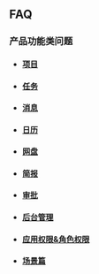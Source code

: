 ## FAQ
### 产品功能类问题


* #### [项目](/chang-jian-wen-ti/chan-pin-cao-zuo-lei-wen-ti/xiang-mu.md)

* #### [任务](/chang-jian-wen-ti/chan-pin-cao-zuo-lei-wen-ti/ren-wu.md)

* #### [消息](/chang-jian-wen-ti/chan-pin-cao-zuo-lei-wen-ti/xiao-xi.md)

* #### [日历](/chang-jian-wen-ti/chan-pin-cao-zuo-lei-wen-ti/ri-li.md)

* #### [网盘](/chang-jian-wen-ti/chan-pin-cao-zuo-lei-wen-ti/wang-pan.md)

* #### [简报](/chang-jian-wen-ti/chan-pin-cao-zuo-lei-wen-ti/jian-bao.md)

* #### [审批](/chang-jian-wen-ti/chan-pin-cao-zuo-lei-wen-ti/shen-pi.md)

* #### [后台管理](/chang-jian-wen-ti/chan-pin-cao-zuo-lei-wen-ti/hou-tai-guan-li.md)

* #### [应用权限&角色权限](/chang-jian-wen-ti/chan-pin-cao-zuo-lei-wen-ti/ying-yong-quan-965026-jiao-se-quan-xian.md)

* #### [场景篇](/chang-jian-wen-ti/chan-pin-cao-zuo-lei-wen-ti/shi-yong-pian.md)

